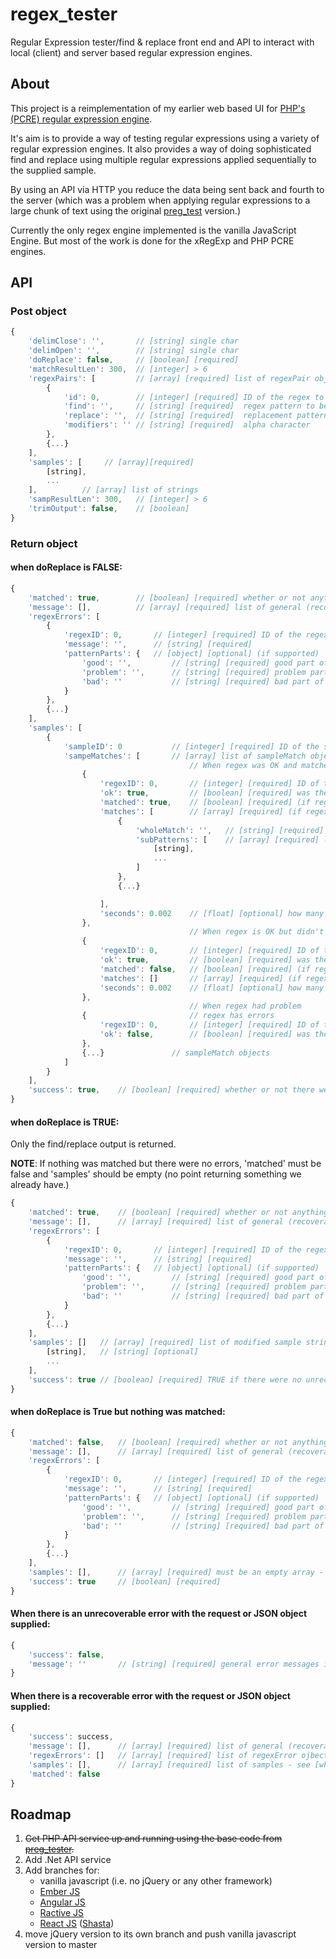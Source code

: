# regex_tester
Regular Expression tester/find &amp; replace front end and API to interact with local (client) and server based regular expression engines.

## About
This project is a reimplementation of my earlier web based UI for [PHP's (PCRE) regular expression engine](https://github.com/evanwills/preg_test).

It's aim is to provide a way of testing regular expressions using a variety of regular expression engines. It also provides a way of doing sophisticated find and replace using multiple regular expressions applied sequentially to the supplied sample.

By using an API via HTTP you reduce the data being sent back and fourth to the server (which was a problem when applying regular expressions to a large chunk of text using the original [preg_test](https://github.com/evanwills/preg_test) version.)

Currently the only regex engine implemented is the vanilla JavaScript Engine. But most of the work is done for the xRegExp and PHP PCRE engines.

## API
### Post object
``` javascript
{
	'delimClose': '',		// [string] single char
	'delimOpen': '',		// [string] single char
	'doReplace': false,		// [boolean] [required]
	'matchResultLen': 300,	// [integer] > 6
	'regexPairs': [			// [array] [required] list of regexPair objects:
		{
			'id': 0,		// [integer] [required]	ID of the regex to be matched
			'find': '',		// [string] [required]	regex pattern to be tested/used
			'replace': '',	// [string] [required]	replacement pattern
			'modifiers': '' // [string] [required]	alpha character
		},
		{...}
	],
	'samples': [	 // [array][required]
		[string],
		...
	],			// [array] list of strings
	'sampResultLen': 300,	// [integer] > 6
	'trimOutput': false,	// [boolean]
}
```

### Return object
#### when doReplace is FALSE:
``` javascript
{
	'matched': true,		// [boolean] [required] whether or not anything at all was matched
	'message': [],			// [array] [required] list of general (recoverable) error messages if any.
	'regexErrors': [
		{
			'regexID': 0,		// [integer] [required] ID of the regex that had a problem
			'message': '',		// [string] [required]
			'patternParts': {	// [object] [optional] (if supported)
				'good': '',			// [string] [required] good part of the regex
				'problem': '',		// [string] [required] problem part of the regex
				'bad': ''			// [string] [required] bad part of the regex
			}
		},
		{...}
	],
	'samples': [
		{
			'sampleID': 0			// [integer] [required] ID of the sample that was matched
			'sampeMatches': [		// [array] list of sampleMatch objects
										// When regex was OK and matched something in the sample
				{
					'regexID': 0,		// [integer] [required] ID of the regex that was matched
					'ok': true,			// [boolean] [required] was the regex OK (true if there were no errors)
					'matched': true,	// [boolean] [required] (if regex is ok) true if the regex matched anything at all
					'matches': [		// [array] [required] (if regex is ok) list of matches
						{
							'wholeMatch': '',	// [string] [required] list of the whole match
							'subPatterns': [	// [array] [required] list of sub-parts of the match (if any)
								[string],
								...
							]
						},
						{...}

					],
					'seconds': 0.002	// [float] [optional] how many seconds it took to apply the regex to the sample
				},
										// When regex is OK but didn't match anything in the sample
				{
					'regexID': 0,		// [integer] [required] ID of the regex that was matched
					'ok': true,			// [boolean] [required] was the regex OK (true if there were no errors)
					'matched': false,	// [boolean] [required] (if regex is ok) true if the regex matched anything at all
					'matches': []		// [array] [required] (if regex is ok) empty list
					'seconds': 0.002	// [float] [optional] how many seconds it took to apply the regex to the sample
				},
										// When regex had problem
				{						// regex has errors
					'regexID': 0,		// [integer] [required] ID of the regex that was matched
					'ok': false,		// [boolean] [required] was the regex OK (true if there were no errors)
				},
				{...}				// sampleMatch objects
			]
		}
	],
	'success': true,	// [boolean] [required] whether or not there were any problems
}
```

#### when doReplace is TRUE:

Only the find/replace output is returned.

__NOTE__: If nothing was matched but there were no errors, 'matched' must be false and 'samples' should be empty (no point returning something we already have.)

``` javascript
{
	'matched': true,	// [boolean] [required] whether or not anything at all was matched
	'message': [],		// [array] [required] list of general (recoverable) error messages if any.
	'regexErrors': [
		{
			'regexID': 0,		// [integer] [required] ID of the regex that had a problem
			'message': '',		// [string] [required]
			'patternParts': {	// [object] [optional] (if supported)
				'good': '',			// [string] [required] good part of the regex
				'problem': '',		// [string] [required] problem part of the regex
				'bad': ''			// [string] [required] bad part of the regex
			}
		},
		{...}
	],
	'samples': []	// [array] [required] list of modified sample strings (in the same order as they were received.)
		[string],	// [string] [optional]
		...
	],
	'success': true	// [boolean] [required] TRUE if there were no unrecoverable errors (see below for more about errors)
}
```
#### when doReplace is True but nothing was matched:
``` javascript
{
	'matched': false,	// [boolean] [required] whether or not anything at all was matched
	'message': [],		// [array] [required] list of general (recoverable) error messages if any.
	'regexErrors': [
		{
			'regexID': 0,		// [integer] [required] ID of the regex that had a problem
			'message': '',		// [string] [required]
			'patternParts': {	// [object] [optional] (if supported)
				'good': '',			// [string] [required] good part of the regex
				'problem': '',		// [string] [required] problem part of the regex
				'bad': ''			// [string] [required] bad part of the regex
			}
		},
		{...}
	],
	'samples': [],		// [array] [required] must be an empty array - if nothing was matched then nothing changed. Don't send them something they already have.
	'success': true		// [boolean] [required]
}
```

#### When there is an unrecoverable error with the request or JSON object supplied:
``` javascript
{
	'success': false,
	'message': ''		// [string] [required] general error messages if any.
}
```
#### When there is a recoverable error with the request or JSON object supplied:
``` javascript
{
	'success': success,
	'message': [],		// [array] [required] list of general (recoverable) error messages (if any).
	'regexErrors': []	// [array] [required] list of regexError ojbects (if any)
	'samples': [],		// [array] [required] list of samples - see [when doReplace is FALSE](https://github.com/evanwills/regex_tester#when-doreplace-is-false) & [when doReplace is TRUE](https://github.com/evanwills/regex_tester#when-doreplace-is-true) above
	'matched': false
}
```

## Roadmap
1.	~~Get PHP API service up and running using the base code from [preg_tester](https://github.com/evanwills/preg_test).~~
3.	Add .Net API service
3.	Add branches for:
	*	vanilla javascript (i.e. no jQuery or any other framework)
	*	[Ember JS](https://emberjs.com/)
	*	[Angular JS](https:angularjs.org/)
	*	[Ractive JS](http://ractivejs.org/)
	*	[React JS](https://facebook.github.io/react) ([Shasta](http://shata.tools "Opinionated React"))
4.	move jQuery version to its own branch and push vanilla javascript version to master